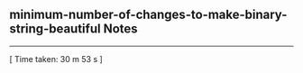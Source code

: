 <h2>minimum-number-of-changes-to-make-binary-string-beautiful Notes</h2><hr>[ Time taken: 30 m 53 s ]